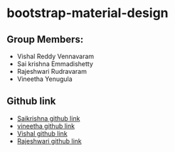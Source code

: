 # bootstrap-material-design

## Group Members:
  * Vishal Reddy Vennavaram
  * Sai krishna Emmadishetty
  * Rajeshwari Rudravaram
  * Vineetha Yenugula 
  
## Github link
  * [Saikrishna github link](https://github.com/Saikrishna1545)
  * [vineetha github link](https://github.com/vineetha1996)
  * [Vishal github link](https://github.com/Vishalreddy114)
  * [Rajeshwari github link](https://github.com/Rajeshwari-Rudra)


